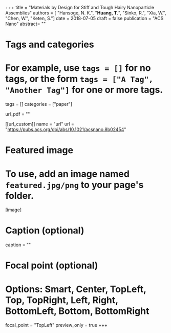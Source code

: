 +++
title = "Materials by Design for Stiff and Tough Hairy Nanoparticle Assemblies"
authors = [ "Hansoge, N. K.", "**Huang, T.**", "Sinko, R.", "Xia, W.", "Chen, W.", "Keten, S."]
date = 2018-07-05
draft = false
publication = "ACS Nano"
abstract= ""

# Tags and categories
# For example, use `tags = []` for no tags, or the form `tags = ["A Tag", "Another Tag"]` for one or more tags.
tags = []
categories = ["paper"]

url_pdf = ""

[[url_custom]]
  name = "url"
  url  = "https://pubs.acs.org/doi/abs/10.1021/acsnano.8b02454"

# Featured image
# To use, add an image named `featured.jpg/png` to your page's folder. 
[image]
  # Caption (optional)
  caption = ""

  # Focal point (optional)
  # Options: Smart, Center, TopLeft, Top, TopRight, Left, Right, BottomLeft, Bottom, BottomRight
  focal_point = "TopLeft"
  preview_only = true
+++
